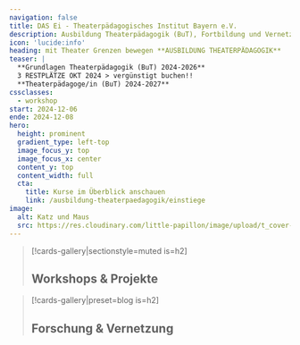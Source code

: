 ```yaml
---
navigation: false
title: DAS Ei - Theaterpädagogisches Institut Bayern e.V.
description: Ausbildung Theaterpädagogik (BuT), Fortbildung und Vernetzung in Nürnberg, München, Bayern
icon: 'lucide:info'
heading: mit Theater Grenzen bewegen **AUSBILDUNG THEATERPÄDAGOGIK** 
teaser: |
  **Grundlagen Theaterpädagogik (BuT) 2024-2026**
  3 RESTPLÄTZE OKT 2024 > vergünstigt buchen!!
  **Theaterpädagoge/in (BuT) 2024-2027**
cssclasses:
  - workshop
start: 2024-12-06
ende: 2024-12-08
hero:
  height: prominent
  gradient_type: left-top
  image_focus_y: top
  image_focus_x: center
  content_y: top
  content_width: full
  cta:
    title: Kurse im Überblick anschauen
    link: /ausbildung-theaterpaedagogik/einstiege  
image:
  alt: Katz und Maus
  src: https://res.cloudinary.com/little-papillon/image/upload/t_cover-half-1200/dasei/aus0_home1.jpg
---
```



<!-- PUBLISH-FROM-HERE -->

> [!cards-gallery|sectionstyle=muted is=h2]
> ## **Workshops & Projekte**

> [!cards-gallery|preset=blog is=h2]
> ## **Forschung & Vernetzung**
